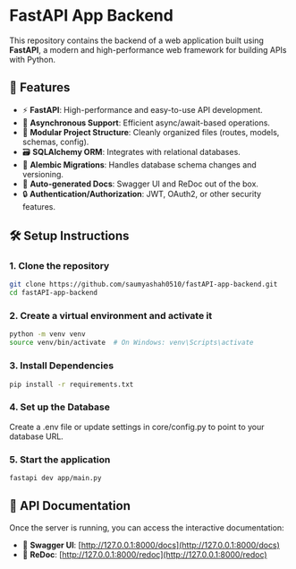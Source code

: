 # FastAPI App Backend

This repository contains the backend of a web application built using **FastAPI**, a modern and high-performance web framework for building APIs with Python.

## 🚀 Features

- ⚡ **FastAPI**: High-performance and easy-to-use API development.
- 🔄 **Asynchronous Support**: Efficient async/await-based operations.
- 🧱 **Modular Project Structure**: Cleanly organized files (routes, models, schemas, config).
- 🗃️ **SQLAlchemy ORM**: Integrates with relational databases.
- 🔄 **Alembic Migrations**: Handles database schema changes and versioning.
- 📄 **Auto-generated Docs**: Swagger UI and ReDoc out of the box.
- 🔒 **Authentication/Authorization**: JWT, OAuth2, or other security features.

## 🛠️ Setup Instructions

### 1. Clone the repository

```bash
git clone https://github.com/saumyashah0510/fastAPI-app-backend.git
cd fastAPI-app-backend
```
### 2. Create a virtual environment and activate it

```bash
python -m venv venv
source venv/bin/activate  # On Windows: venv\Scripts\activate
```

### 3. Install Dependencies

```bash
pip install -r requirements.txt
```
### 4. Set up the Database

Create a .env file or update settings in core/config.py to point to your database URL.

### 5. Start the application

```bash
fastapi dev app/main.py
```

## 🧪 API Documentation

Once the server is running, you can access the interactive documentation:

- 📘 **Swagger UI**: [http://127.0.0.1:8000/docs](http://127.0.0.1:8000/docs)
- 📕 **ReDoc**: [http://127.0.0.1:8000/redoc](http://127.0.0.1:8000/redoc)

